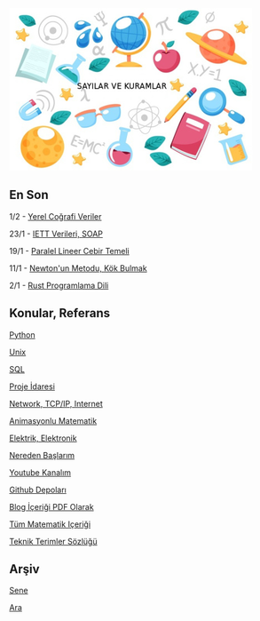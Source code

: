 
![](sk.jpg)

## En Son

1/2 - [Yerel Coğrafi Veriler](https://burakbayramli.github.io/dersblog/sk/2023/01/trgeo.html)

23/1 - [IETT Verileri, SOAP](https://burakbayramli.github.io/dersblog/sk/2023/01/iett-ibb-otobus-verisi.html)

19/1 - [Paralel Lineer Cebir Temeli](https://burakbayramli.github.io/dersblog/linear/linear_app30parlinalg/paralel_lineer_cebir_temeli.html)

11/1 - [Newton'un Metodu, Kök Bulmak](https://burakbayramli.github.io/dersblog/ode/ode_mattuck_95_root/kok_bulmak_karesel_formul__root_finding_quadratic_formula_.html)

2/1 - [Rust Programlama Dili](https://burakbayramli.github.io/dersblog/sk/2023/01/rust.html)

## Konular, Referans

[Python](2016/01/python-dil-ogrenimi.html)

[Unix](2020/07/unix.html)

[SQL](2012/03/sql.html)

[Proje İdaresi](2020/07/proje-idaresi.html)

[Network, TCP/IP, Internet](2000/10/network.html)

[Animasyonlu Matematik](https://www.youtube.com/channel/UCx64ou5qw0Q9LLkwE8xSNEg)

[Elektrik, Elektronik](2020/08/elektronik.html)

[Nereden Başlarım](2019/01/nereden.html)

[Youtube Kanalım](https://www.youtube.com/channel/UCMAUsgUq5ODy8kMnJlUBUdQ)

[Github Depoları](https://github.com/burakbayramli)

[Blog İçeriği PDF Olarak](https://drive.google.com/uc?export=view&id=1Yq6ovajFbXFWurbiFNhXOl0iN5NlkKtE)

[Tüm Matematik Içeriği](https://burakbayramli.github.io/dersblog/)

[Teknik Terimler Sözlüğü](https://burakbayramli.github.io/dersblog/algs/dict/teknik_terimler_sozlugu.html)

## Arşiv

[Sene](year.html)

[Ara](ara.html)



